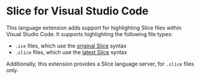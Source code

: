 # Slice for Visual Studio Code

This language extension adds support for highlighting Slice files within Visual Studio Code.
It supports highlighting the following file types:

- `.ice` files, which use the [original Slice](https://doc.zeroc.com/ice/latest/the-slice-language) syntax
- `.slice` files, which use the [latest Slice](https://docs.icerpc.dev/slice2) syntax

Additionally, this extension provides a Slice language server, for `.slice` files only.
